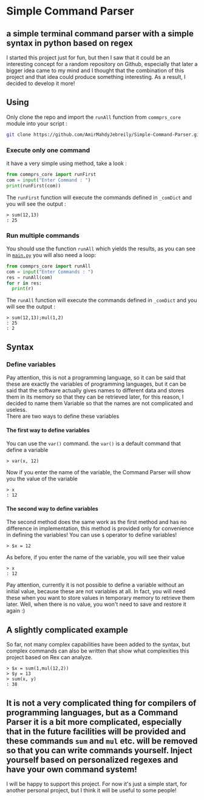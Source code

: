 # Simple Command Parser
a simple terminal command parser with a simple syntax in python based on regex  
-  
I started this project just for fun, but then I saw that it could be an interesting concept for a random repository on Github, especially that later a bigger idea came to my mind and I thought that the combination of this project and that idea could produce something interesting. As a result, I decided to develop it more!

## Using
Only clone the repo and import the `runAll` function from `commprs_core` module into your script : 
```bash
git clone https://github.com/AmirMahdyJebreily/Simple-Command-Parser.git
```
### Execute only one command
it have a very simple using method, take a look :  
```python
from commprs_core import runFirst
com = input("Enter Command : ")
print(runFirst(com))
```  
The `runFirst` function will execute the commands defined in `_comDict` and you will see the output : 
```
> sum(12,13)
: 25
```
### Run multiple commands
You should use the function `runAll` which yields the results, as you can see in [`main.py`](https://github.com/AmirMahdyJebreily/Simple-Command-Parser/blob/main/main.py) you will also need a loop:  
```python
from commprs_core import runAll
com = input("Enter Commands : ")
res = runAll(com)
for r in res:
  print(r)
```
The `runAll` function will execute the commands defined in `_comDict` and you will see the output : 
```
> sum(12,13);mul(1,2)
: 25
: 2
```  
## Syntax
### Define variables
Pay attention, this is not a programming language, so it can be said that these are exactly the variables of programming languages, but it can be said that the software actually gives names to different data and stores them in its memory so that they can be retrieved later, for this reason, I decided to name them Variable so that the names are not complicated and useless.  
There are two ways to define these variables
#### The first way to define variables
You can use the `var()` command. the `var()` is a default command that define a variable  
```
> var(x, 12)
```  
Now if you enter the name of the variable, the Command Parser will show you the value of the variable  
```
> x
: 12
```
#### The second way to define variables
The second method does the same work as the first method and has no difference in implementation, this method is provided only for convenience in defining the variables! You can use `$` operator to define variables!  
```
> $x = 12
```  
As before, if you enter the name of the variable, you will see their value  
```
> x
: 12
```
Pay attention, currently it is not possible to define a variable without an initial value, because these are not variables at all. In fact, you will need these when you want to store values in temporary memory to retrieve them later. Well, when there is no value, you won't need to save and restore it again :)  

## A slightly complicated example
So far, not many complex capabilities have been added to the syntax, but complex commands can also be written that show what complexities this project based on Rex can analyze.  
```
> $x = sum(1,mul(12,2))
> $y = 13
> sum(x, y)
: 38
```
It is not a very complicated thing for compilers of programming languages, but as a Command Parser it is a bit more complicated, especially that in the future facilities will be provided and these commands `sum` and `mul` etc. will be removed so that you can write commands yourself.  Inject yourself based on personalized regexes and have your own command system!  
-  
I will be happy to support this project.  For now it's just a simple start, for another personal project, but I think it will be useful to some people!
